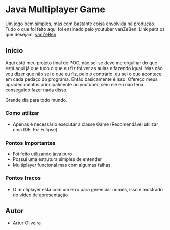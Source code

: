 # Java Multiplayer Game

Um jogo bem simples, mas com bastante coisa envolvida na produção. Tudo o que foi feito aqui foi ensinado pelo youtuber vanZeBen. Link para os que desejam: [vanZeBen](https://www.youtube.com/channel/UCGml1ZcXmwTZOIS63wXxdZw)

## Inicio

Aqui está meu projeto final de POO, não sei se devo me orgulhar do que está aqui já que tudo o que eu fiz foi ver as aulas
e fazendo igual. Mas não vou dizer que não sei o que eu fiz, pelo o contrário, eu sei o que acontece em cada pedaço do programa.
Então basicamente é isso. Ofereço meus agradecimentos principalmente ao youtuber, sem ele eu não teria conseguido fazer nada disso.

Grande dia para todo mundo.

### Como utilizar

* Apenas é necessário executar a classe Game (Recomendável utilizar uma IDE. Ex: Eclipse)

### Pontos Importantes

* Foi feito utilizando java puro
* Possui uma estrutura simples de entender
* Multiplayer funcional mas com algumas falhas

### Pontos fracos

* O multiplayer está com um erro para gerenciar nomes, isso é mostrado do [vídeo](https://youtu.be/oQyr7Zeqioc) de apresentação

## Autor

* Artur Oliveira
